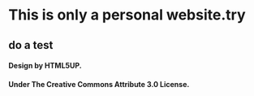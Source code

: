 # This is only a personal website.try
## do a test 

#### Design by HTML5UP.
#### Under The Creative Commons Attribute 3.0 License.
